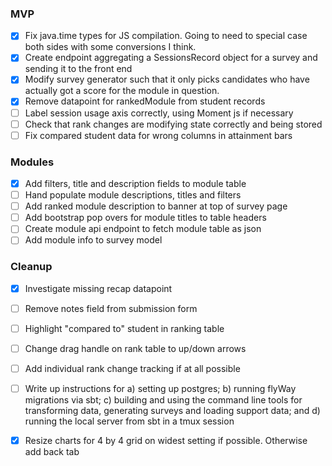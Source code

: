 
### MVP 

* [x] Fix java.time types for JS compilation. Going to need to special case both sides with some conversions I think.
* [x] Create endpoint aggregating a SessionsRecord object for a survey and sending it to the front end
* [x] Modify survey generator such that it only picks candidates who have actually got a score for the module in question.
* [x] Remove datapoint for rankedModule from student records
* [ ] Label session usage axis correctly, using Moment js if necessary
* [ ] Check that rank changes are modifying state correctly and being stored
* [ ] Fix compared student data for wrong columns in attainment bars

### Modules 

* [x] Add filters, title and description fields to module table
* [ ] Hand populate module descriptions, titles and filters
* [ ] Add ranked module description to banner at top of survey page
* [ ] Add bootstrap pop overs for module titles to table headers
* [ ] Create module api endpoint to fetch module table as json
* [ ] Add module info to survey model

### Cleanup 

* [x] Investigate missing recap datapoint
* [ ] Remove notes field from submission form
* [ ] Highlight "compared to" student in ranking table
* [ ] Change drag handle on rank table to up/down arrows
* [ ] Add individual rank change tracking if at all possible
* [ ] Write up instructions for a) setting up postgres; b) running flyWay migrations via sbt; c) building and using the 
command line tools for transforming data, generating surveys and loading support data; and d) running the local server 
from sbt in a tmux session
* [x] Resize charts for 4 by 4 grid on widest setting if possible. Otherwise add back tab
 